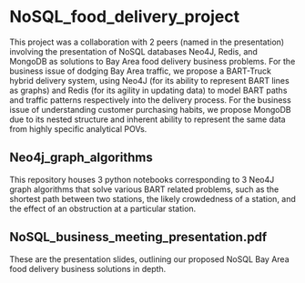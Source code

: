 # NoSQL_food_delivery_project
This project was a collaboration with 2 peers (named in the presentation) involving the presentation of NoSQL databases Neo4J, Redis, and MongoDB as solutions to Bay Area food delivery business problems. For the business issue of dodging Bay Area traffic, we propose a BART-Truck hybrid delivery system, using Neo4J (for its ability to represent BART lines as graphs) and Redis (for its agility in updating data) to model BART paths and traffic patterns respectively into the delivery process. For the business issue of understanding customer purchasing habits, we propose MongoDB due to its nested structure and inherent ability to represent the same data from highly specific analytical POVs.

## Neo4j_graph_algorithms
This repository houses 3 python notebooks corresponding to 3 Neo4J graph algorithms that solve various BART related problems, such as the shortest path between two stations, the likely crowdedness of a station, and the effect of an obstruction at a particular station. 

## NoSQL_business_meeting_presentation.pdf
These are the presentation slides, outlining our proposed NoSQL Bay Area food delivery business solutions in depth.
